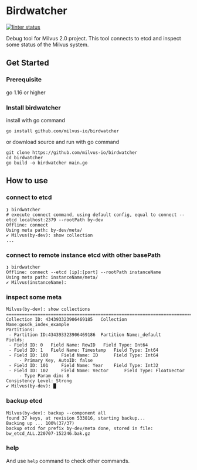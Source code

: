 # Birdwatcher

[![linter status](https://github.com/milvus-io/birdwatcher/workflows/golangci-lint/badge.svg)](https://github.com/milvus-io/birdwatcher/actions/workflows/golangci-lint.yml?query=branch%3Amain+)

Debug tool for Milvus 2.0 project. This tool connects to etcd and inspect some status of the Milvus system.

## Get Started

### Prerequisite
go 1.16 or higher 

### Install birdwatcher

install with go command
```shell
go install github.com/milvus-io/birdwatcher
```

or download source and run with go command
```shell
git clone https://github.com/milvus-io/birdwatcher
cd birdwatcher
go build -o birdwatcher main.go
```

## How to use

### connect to etcd 

```shell
❯ birdwatcher
# execute connect command, using default config, equal to connect --etcd localhost:2379 --rootPath by-dev
Offline: connect 
Using meta path: by-dev/meta/
✔ Milvus(by-dev): show collection
...
```

### connect to remote instance etcd with other basePath

```shell
❯ birdwatcher
Offline: connect --etcd [ip]:[port] --rootPath instanceName
Using meta path: instanceName/meta/
✔ Milvus(instanceName): 

```

### inspect some meta

```
Milvus(by-dev): show collections
================================================================================
Collection ID: 434393323906469185	Collection Name:gosdk_index_example
Partitions:
 - Partition ID:434393323906469186	Partition Name:_default
Fields:
 - Field ID: 0 	 Field Name: RowID 	 Field Type: Int64
 - Field ID: 1 	 Field Name: Timestamp 	 Field Type: Int64
 - Field ID: 100 	 Field Name: ID 	 Field Type: Int64
	 - Primary Key, AutoID: false
 - Field ID: 101 	 Field Name: Year 	 Field Type: Int32
 - Field ID: 102 	 Field Name: Vector 	 Field Type: FloatVector
	 - Type Param dim: 8
Consistency Level: Strong
✔ Milvus(by-dev): █
```

### backup etcd

```
Milvus(by-dev): backup --component all
found 37 keys, at revision 533816, starting backup...
Backing up ... 100%(37/37)
backup etcd for prefix by-dev/meta done, stored in file: bw_etcd_ALL.220707-152246.bak.gz
```

### help

And use `help` command to check other commands.
